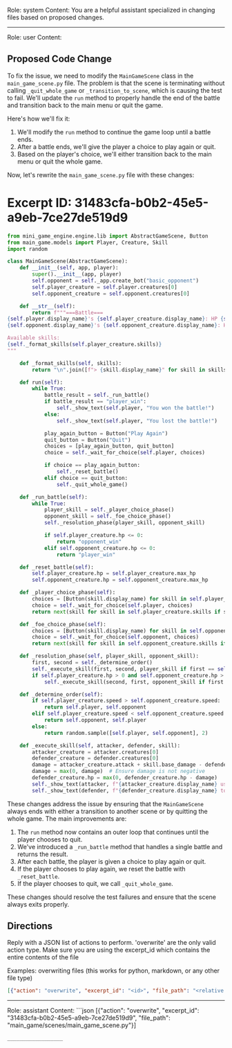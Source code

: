 Role: system
Content: You are a helpful assistant specialized in changing files based on proposed changes.
__________________
Role: user
Content: 
## Proposed Code Change
To fix the issue, we need to modify the `MainGameScene` class in the `main_game_scene.py` file. The problem is that the scene is terminating without calling `_quit_whole_game` or `_transition_to_scene`, which is causing the test to fail. We'll update the `run` method to properly handle the end of the battle and transition back to the main menu or quit the game.

Here's how we'll fix it:

1. We'll modify the `run` method to continue the game loop until a battle ends.
2. After a battle ends, we'll give the player a choice to play again or quit.
3. Based on the player's choice, we'll either transition back to the main menu or quit the whole game.

Now, let's rewrite the `main_game_scene.py` file with these changes:

# Excerpt ID: 31483cfa-b0b2-45e5-a9eb-7ce27de519d9
```python main_game/scenes/main_game_scene.py
from mini_game_engine.engine.lib import AbstractGameScene, Button
from main_game.models import Player, Creature, Skill
import random

class MainGameScene(AbstractGameScene):
    def __init__(self, app, player):
        super().__init__(app, player)
        self.opponent = self._app.create_bot("basic_opponent")
        self.player_creature = self.player.creatures[0]
        self.opponent_creature = self.opponent.creatures[0]

    def __str__(self):
        return f"""===Battle===
{self.player.display_name}'s {self.player_creature.display_name}: HP {self.player_creature.hp}/{self.player_creature.max_hp}
{self.opponent.display_name}'s {self.opponent_creature.display_name}: HP {self.opponent_creature.hp}/{self.opponent_creature.max_hp}

Available skills:
{self._format_skills(self.player_creature.skills)}
"""

    def _format_skills(self, skills):
        return "\n".join([f"> {skill.display_name}" for skill in skills])

    def run(self):
        while True:
            battle_result = self._run_battle()
            if battle_result == "player_win":
                self._show_text(self.player, "You won the battle!")
            else:
                self._show_text(self.player, "You lost the battle!")

            play_again_button = Button("Play Again")
            quit_button = Button("Quit")
            choices = [play_again_button, quit_button]
            choice = self._wait_for_choice(self.player, choices)

            if choice == play_again_button:
                self._reset_battle()
            elif choice == quit_button:
                self._quit_whole_game()

    def _run_battle(self):
        while True:
            player_skill = self._player_choice_phase()
            opponent_skill = self._foe_choice_phase()
            self._resolution_phase(player_skill, opponent_skill)

            if self.player_creature.hp <= 0:
                return "opponent_win"
            elif self.opponent_creature.hp <= 0:
                return "player_win"

    def _reset_battle(self):
        self.player_creature.hp = self.player_creature.max_hp
        self.opponent_creature.hp = self.opponent_creature.max_hp

    def _player_choice_phase(self):
        choices = [Button(skill.display_name) for skill in self.player_creature.skills]
        choice = self._wait_for_choice(self.player, choices)
        return next(skill for skill in self.player_creature.skills if skill.display_name == choice.display_name)

    def _foe_choice_phase(self):
        choices = [Button(skill.display_name) for skill in self.opponent_creature.skills]
        choice = self._wait_for_choice(self.opponent, choices)
        return next(skill for skill in self.opponent_creature.skills if skill.display_name == choice.display_name)

    def _resolution_phase(self, player_skill, opponent_skill):
        first, second = self._determine_order()
        self._execute_skill(first, second, player_skill if first == self.player else opponent_skill)
        if self.player_creature.hp > 0 and self.opponent_creature.hp > 0:
            self._execute_skill(second, first, opponent_skill if first == self.player else player_skill)

    def _determine_order(self):
        if self.player_creature.speed > self.opponent_creature.speed:
            return self.player, self.opponent
        elif self.player_creature.speed < self.opponent_creature.speed:
            return self.opponent, self.player
        else:
            return random.sample([self.player, self.opponent], 2)

    def _execute_skill(self, attacker, defender, skill):
        attacker_creature = attacker.creatures[0]
        defender_creature = defender.creatures[0]
        damage = attacker_creature.attack + skill.base_damage - defender_creature.defense
        damage = max(0, damage)  # Ensure damage is not negative
        defender_creature.hp = max(0, defender_creature.hp - damage)
        self._show_text(attacker, f"{attacker_creature.display_name} used {skill.display_name}!")
        self._show_text(defender, f"{defender_creature.display_name} took {damage} damage!")
```

These changes address the issue by ensuring that the `MainGameScene` always ends with either a transition to another scene or by quitting the whole game. The main improvements are:

1. The `run` method now contains an outer loop that continues until the player chooses to quit.
2. We've introduced a `_run_battle` method that handles a single battle and returns the result.
3. After each battle, the player is given a choice to play again or quit.
4. If the player chooses to play again, we reset the battle with `_reset_battle`.
5. If the player chooses to quit, we call `_quit_whole_game`.

These changes should resolve the test failures and ensure that the scene always exits properly.

## Directions
Reply with a JSON list of actions to perform. 'overwrite' are the only valid action type. 
Make sure you are using the excerpt_id which contains the entire contents of the file

Examples:
overwriting files (this works for python, markdown, or any other file type)
```json output_example1
[{"action": "overwrite", "excerpt_id": "<id>", "file_path": "<relative file path>"}]
```

__________________
Role: assistant
Content: ```json
[{"action": "overwrite", "excerpt_id": "31483cfa-b0b2-45e5-a9eb-7ce27de519d9", "file_path": "main_game/scenes/main_game_scene.py"}]
```
__________________
